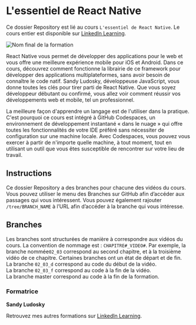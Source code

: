 # L'essentiel de React Native

Ce dossier Repository est lié au cours `L'essentiel de React Native`. Le cours entier est disponible sur [LinkedIn Learning][lil-course-url].

![Nom final de la formation][lil-thumbnail-url] 

React Native vous permet de développer des applications pour le web et vous offre une meilleure expérience mobile pour iOS et Android. Dans ce cours, découvrez comment fonctionne la librairie de ce framework pour développer des applications multiplateformes, sans avoir besoin de connaître le code natif. Sandy Ludosky, développeuse JavaScript, vous donne toutes les clés pour tirer parti de React Native. Que vous soyez développeur débutant ou confirmé, vous allez voir comment réussir vos développements web et mobile, tel un professionnel.	

La meilleure façon d'apprendre un langage est de l'utiliser dans la pratique. C'est pourquoi ce cours est intégré à GitHub Codespaces, un environnement de développement instantané « dans le nuage » qui offre toutes les fonctionnalités de votre IDE préféré sans nécessiter de configuration sur une machine locale. Avec Codespaces, vous pouvez vous exercer à partir de n'importe quelle machine, à tout moment, tout en utilisant un outil que vous êtes susceptible de rencontrer sur votre lieu de travail. 

## Instructions

Ce dossier Repository a des branches pour chacune des vidéos du cours. Vous pouvez utiliser le menu des Branches sur GitHub afin d’accéder aux passages qui vous intéressent. Vous pouvez également rajouter `/tree/BRANCH_NAME` à l’URL afin d’accéder à la branche qui vous intéresse. 

## Branches

Les branches sont structurées de manière à correspondre aux vidéos du cours. La convention de nommage est : `CHAPITRE#_VIDEO#`. Par exemple, la branche nommée`02_03` correspond au second chapitre, et à la troisième vidéo de ce chapitre. Certaines branches ont un état de départ et de fin.  
La branche `02_03_d` correspond au code du début de la vidéo.  
La branche `02_03_f` correspond au code à la fin de la vidéo.  
La branche master correspond au code à la fin de la formation. 

### Formatrice

**Sandy Ludosky** 

 Retrouvez mes autres formations sur [LinkedIn Learning][lil-URL-trainer].

[0]: # (Replace these placeholder URLs with actual course URLs)
[lil-course-url]: https://www.linkedin.com/learning/l-essentiel-de-react-native
[lil-thumbnail-url]: https://media.licdn.com/dms/image/D560DAQHQMJUKHY65_w/learning-public-crop_675_1200/0/1688721818501?e=2147483647&v=beta&t=z8wIkvGoJOxANWcJ9BPn4xAU5Pp0i3ePQwpu-52XAaI
[lil-URL-trainer]: https://www.linkedin.com/learning/instructors/sandy-ludosky

[1]: # (End of FR-Instruction ###############################################################################################)
